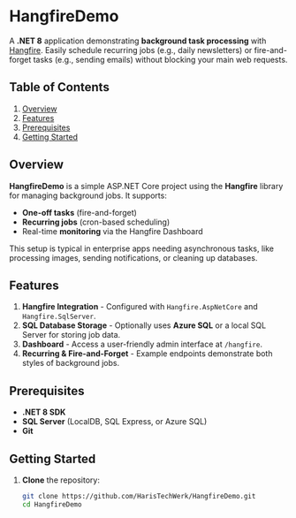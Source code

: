 # HangfireDemo

A **.NET 8** application demonstrating **background task processing** with [Hangfire](https://www.hangfire.io/). Easily schedule recurring jobs (e.g., daily newsletters) or fire-and-forget tasks (e.g., sending emails) without blocking your main web requests.

## Table of Contents

1. [Overview](#overview)
2. [Features](#features)
3. [Prerequisites](#prerequisites)
4. [Getting Started](#getting-started)

## Overview

**HangfireDemo** is a simple ASP.NET Core project using the **Hangfire** library for managing background jobs. It supports:

- **One-off tasks** (fire-and-forget)
- **Recurring jobs** (cron-based scheduling)
- Real-time **monitoring** via the Hangfire Dashboard

This setup is typical in enterprise apps needing asynchronous tasks, like processing images, sending notifications, or cleaning up databases.

## Features

1. **Hangfire Integration** - Configured with `Hangfire.AspNetCore` and `Hangfire.SqlServer`.
2. **SQL Database Storage** - Optionally uses **Azure SQL** or a local SQL Server for storing job data.
3. **Dashboard** - Access a user-friendly admin interface at `/hangfire`.
4. **Recurring & Fire-and-Forget** - Example endpoints demonstrate both styles of background jobs.

## Prerequisites

- **.NET 8 SDK**
- **SQL Server** (LocalDB, SQL Express, or Azure SQL)
- **Git**

## Getting Started

1. **Clone** the repository:
   ```bash
   git clone https://github.com/HarisTechWerk/HangfireDemo.git
   cd HangfireDemo
   ```

